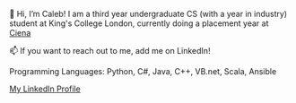👋 Hi, I’m Caleb! I am a third year undergraduate CS (with a year in industry) student at King's College London, currently doing a placement year at [Ciena](https://www.ciena.com/)

📫 If you want to reach out to me, add me on LinkedIn!

Programming Languages: Python, C#, Java, C++, VB.net, Scala, Ansible


[My LinkedIn Profile](https://www.linkedin.com/in/calebchanwy/)

<!---
calebchan1/calebchan1 is a ✨ special ✨ repository because its `README.md` (this file) appears on your GitHub profile.
You can click the Preview link to take a look at your changes.
--->
